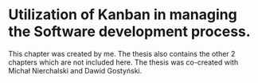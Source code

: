 # Utilization of Kanban in managing the Software development process.

This chapter was created by me. The thesis also contains the other 2 chapters which are not included here. The thesis was co-created with Michał Nierchalski and Dawid Gostyński.
